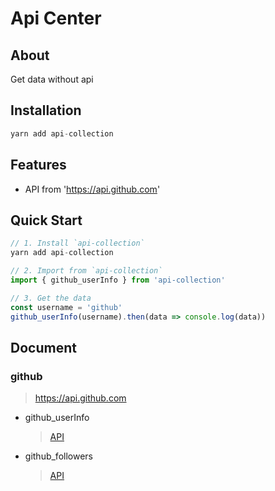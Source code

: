 # Api Center

## About

Get data without api

## Installation

```js
yarn add api-collection
```

## Features

* API from 'https://api.github.com'

## Quick Start

```js
// 1. Install `api-collection`
yarn add api-collection

// 2. Import from `api-collection`
import { github_userInfo } from 'api-collection'

// 3. Get the data
const username = 'github'
github_userInfo(username).then(data => console.log(data))
```

## Document

### github

> https://api.github.com

* github_userInfo

  > [API](https://api.github.com/users/github)

* github_followers
  > [API](https://api.github.com/users/github/followers)
